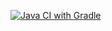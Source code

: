 [![Java CI with Gradle](https://github.com/Pl975/Web/actions/workflows/gradle.yml/badge.svg)](https://github.com/Pl975/Web/actions/workflows/gradle.yml)
